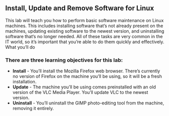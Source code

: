 ## Install, Update and Remove Software for Linux

This lab will teach you how to perform basic software maintenance on Linux machines. This includes installing software that’s not already present on the machines, updating existing software to the newest version, and uninstalling software that‘s no longer needed. All of these tasks are very common in the IT world, so it’s important that you’re able to do them quickly and effectively.
What you’ll do

### There are three learning objectives for this lab:

* **Install** - You’ll install the Mozilla Firefox web browser. There’s currently no version of Firefox on the machine you’ll be using, so it will be a fresh installation.
* **Update** - The machine you’ll be using comes preinstalled with an old version of the VLC Media Player. You’ll update VLC to the newest version.
* **Uninstall** - You’ll uninstall the GIMP photo-editing tool from the machine, removing it entirely.